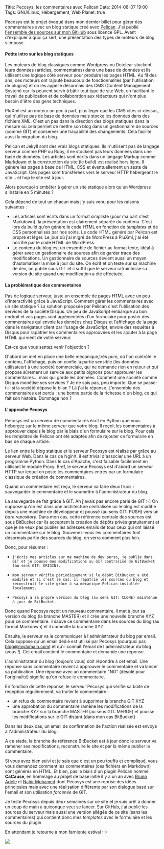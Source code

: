 Title: Pecosys, les commentaires avec Pelican
Date: 2014-08-07 19:00
Tags: GNU/Linux, Hébergement, Web
Planet: true

Pecosys est le projet évoqué dans mon dernier billet pour gérer des
commentaires avec un blog statique créé avec
[Pelican](http://docs.getpelican.com/en/3.4.0). J'ai publié [l'ensemble des
sources sur mon GitHub](https://github.com/kianby/pecosys) sous licence GPL.
Avant d'expliquer à quoi ça sert, une présentation des types de moteurs de
blog s'impose.

#### Petite intro sur les blog statiques

Les moteurs de blog classiques comme Wordpress ou Dotclear stockent leurs
données (articles, commentaires) dans une base de données et ils utilisent une
logique côté serveur pour produire les pages HTML. Au fil des ans, ces moteurs
ont rajouté beaucoup de fonctionnalités (par l'utilisation de plugins) et on
les appelle désormais des CMS (Content Management System) car ils peuvent
servir à bâtir tout type de site Web, en facilitant le travail de publication
et de collaboration aux rédacteurs qui n'ont plus besoin d'être des gens
techniques.

PluXml est un moteur un peu à part, plus léger que les CMS cités ci-dessus,
qui n'utilise pas de base de données mais stocke les données dans des fichiers
XML. C'est un pas dans la direction des blogs statiques dans la mesure où cela
permet de mettre son blog dans un gestionnaire de sources (comme GIT) et
conserver une traçabilité des changements. Cela facilite aussi la migration du
blog.

Pelican et Jekyll sont des vrais blogs statiques. Ils n'utilisent pas de
langage serveur comme PHP ou Ruby, il ne stockent pas leurs données dans une
base de données. Les articles sont écrits dans un langage Markup comme
[Markdown](http://daringfireball.net/projects/markdown) et la construction du
site (le build) est réalisé hors ligne. Il génère les pages à base de HTML,
CSS et éventuellement un zeste de JavaScript. Ces pages sont transférées vers
le serveur HTTP hébergeant le site... et hop le site est à jour.

Alors pourquoi s'embêter à gérer un site statique alors qu'un Wordpress
s'installe en 5 minutes ? 

Cela dépend de tout un chacun mais j'y suis venu pour les raisons suivantes :

-    Les articles sont écrits dans un format simpliste (pour ma part c'est Markdown), la présentation est clairement séparée du contenu. C'est lors du build qu'on génère le code HTML en fonction de *templates* et de CSS personnalisés par nos soins. Le code HTML généré par Pelican est propre et léger. Le jour où j'ai migré de WordPress à PluXml, j'ai été horrifié par le code HTML de WordPress.  
-    Le contenu du blog est un ensemble de fichier au format texte, idéal à gérer avec un gestionnaire de sources afin de garder trace des modifications. Un gestionnaire de sources devient aussi un moyen d'automatiser la mise à jour du site. On écrit et on teste sur sa machine de dev, on publie sous GIT et il suffit que le serveur rafraîchisse sa version du site quand une modification a été effectuée.

#### La problématique des commentaires

Pas de logique serveur, juste un ensemble de pages HTML avec un peu
d'interactivité grâce à JavaScript. Comment gérer les commentaires avec un
site statique ? La solution proposée par Pelican c'est l'utilisation des
services de la société Disqus. Un peu de JavaScript embarqué au bon endroit et
vos pages sont agrémentées d'un formulaire pour poster des commentaires qui
envoie les données chez Disqus et l'affichage de la page dans le navigateur
client par l'usage de JavaScript, envoie des requêtes à Disqus pour rapatrier
les commentaires approuvées et les ajouter à la page HTML qui vient de votre
serveur.

Est-ce que vous sentez venir l'objection ? 

D'abord on met en place une belle mécanique,très pure, où l'on contrôle le
contenu, l'affichage, puis on confie la partie sensible (les données
utilisateur) à une société commerciale, qui ne demande rien en retour et qui
propose sûrement un service aux petits oignons pour approuver les
commentaires... mais qui garde les données. Comment une société comme Disqus
monétise ses services ? Je ne sais pas, peu importe. Que se passe-t-il si la
société dépose le bilan ? Là j'ai la réponse. L'ensemble des commentaires est
perdu : une bonne partie de la richesse d'un blog, ce qui fait son histoire.
Dommage non ?

#### L'approche Pecosys

Pecosys est un serveur de commentaires écrit en Python que vous hébergez sur le même serveur que votre blog. Il reçoit les commentaires à approuver depuis le blog par le biais d'un formulaire sur le blog. Pour cela, les *templates* de Pelican ont été adaptés afin de rajouter ce formulaire en bas de chaque article. 

Le lien entre le blog statique et le serveur Pecosys est réalisé par grâce au serveur Web. Dans le cas de NginX, il est trivial d'associer une URL à un programme Python. Dans le cas d'Apache, c'est faisable facilement en utilisant le module Proxy. Bref, le serveur Pecosys est d'abord un serveur HTTP sur lequel on poste les commentaires entrés par un formulaire classique de création de commentaires.  

Quand un commentaire est reçu, le serveur va faire deux trucs : sauvegarder le commentaire et le soumettre à l'administrateur du blog. 

La sauvegarde se fait grâce à GIT. Ah j'avais pas encore parlé de GIT :-) On suppose qu'on est dans une architecture centralisée où le blog est modifié depuis une machine de développeur et poussé (au sens GIT: PUSH) vers un *bare repository*. Dans mon cas, cette référence centrale des sources est sous BitBucket car ils acceptent la création de dépôts privés gratuitement et que je ne veux pas publier les adresses emails de tous ceux qui ont laissé un commentaire sur le blog. Souvenez-vous les commentaires font désormais partie des sources du blog, on verra comment plus loin. 

Donc, pour résumer :

-     j'écris mes articles sur ma machine de dev perso, je publie dans GIT et je pousse mes modifications au GIT centralisé de BitBucket (au sens GIT: ORIGIN).
-     mon serveur vérifie périodiquement si le dépôt BitBucket a été modifié et si c'est le cas, il rapatrie les sources du blog et reconstruit le site grâce à sa mécanique Pelican installée localement. 
-     Pecosys a sa propre version du blog (au sens GIT: CLONE) maintenue à jour de BitBucket. 

Donc quand Pecosys reçoit un nouveau commentaire, il met à jour sa version du
blog (la branche MASTER) et il crée une nouvelle branche XYZ pour ce
commentaire. il sauve ce commentaire dans les sources du blog (au format
Markdown) et il committe la branche XYZ.

Ensuite, le serveur va le communiquer à l'administrateur du blog par email.
Cela suppose qu'un email dédié est utilisé par Pecosys (pourquoi pas
blog@mydomain.com) et qu'il connaît l'email de l'administrateur du blog (vous
!). Cet email contient le commentaire et demande une réponse.

L'administrateur du blog (toujours vous) doit répondre à cet email. Une
réponse sans commentaire revient à approuver le commentaire et va lancer sa
publication. Une réponse avec un commentaire "NO" (désolé pour l'originalité)
signifie qu'on refuse le commentaire.

En fonction de cette réponse, le serveur Pecosys qui vérifie sa boite de
réception régulièrement, va traiter le commentaire :

-    un refus du commentaire revient à supprimer la branche GIT XYZ
-    une approbation du commentaire ramène les modifications de la branche XYZ sur la branche MASTER (au sens GIT: MERGE) et pousse les modifications sur le GIT distant (dans mon cas BitBucket)

Dans les deux cas, un email de confirmation de l'action réalisée est envoyé à
l'administrateur du blog.

A ce stade, la branche de référence BitBucket est à jour donc le serveur va
ramener ses modifications, reconstruire le site et par là même
publier le commentaire.

Si vous avez bien suivi et je sais que c'est un peu touffu et compliqué, vous
vous demandez comment les commentaires (ces fichiers en Markdown) sont générés
en HTML. Et bien, pas le biais d'un plugin Pelican nommé **CaCause**, en
hommage au projet de base initié il y a un an avec [Bruno
Adele](http://www.jesuislibre.org) et [Nahir
Mohamed](https://github.com/nadley) dont Pecosys est une reprise des idées
principales mais avec une réalisation différente par son dialogue basé sur
l'email et son utilisation *forcenée* de GIT.

Je teste Pecosys depuis deux semaines sur ce site et je suis prêt à donner un
coup de main à quiconque veut se lancer. Sur GitHub, j'ai publié les sources
du serveur mais aussi une version allégée de ce site (sans les commentaires)
qui contient donc mes *templates* avec le formulaire et les sources du plugin. 

En attendant je retourne à mon farniente estival :-)

<img src="images/2014/lemon.jpg"/>

 


